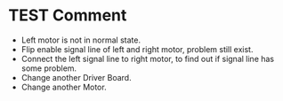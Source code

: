 # TEST Comment
- Left motor is not in normal state.
- Flip enable signal line of left and right motor, problem still exist.
- Connect the left signal line to right motor, to find out if signal line has some problem.
- Change another Driver Board.
- Change another Motor.